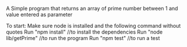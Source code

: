 A Simple program that returns an array of prime number 
between 1 and value entered as parameter

To start:
    Make sure node is installed and the following command without quotes
    Run "npm install" //to install the dependencies
    Run "node lib/getPrime" //to run the program
    Run "npm test" //to run a test